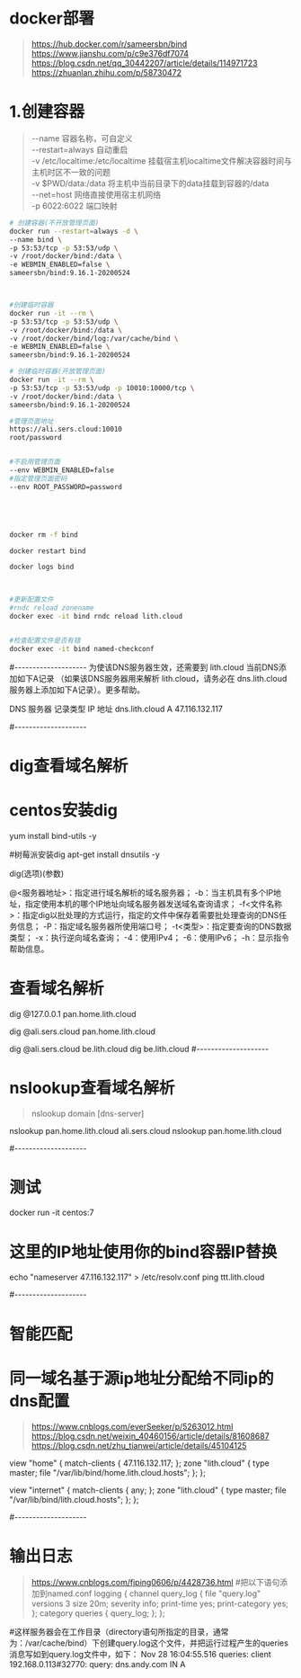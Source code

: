 # docker部署
> https://hub.docker.com/r/sameersbn/bind
> https://www.jianshu.com/p/c9e376df7074
> https://blog.csdn.net/qq_30442207/article/details/114971723
> https://zhuanlan.zhihu.com/p/58730472

# 1.创建容器
> --name 容器名称，可自定义  
> --restart=always 自动重启  
> -v /etc/localtime:/etc/localtime 挂载宿主机localtime文件解决容器时间与主机时区不一致的问题  
> -v $PWD/data:/data 将主机中当前目录下的data挂载到容器的/data  
> --net=host 网络直接使用宿主机网络  
> -p 6022:6022 端口映射  

 

``` bash
# 创建容器(不开放管理页面)
docker run --restart=always -d \
--name bind \
-p 53:53/tcp -p 53:53/udp \
-v /root/docker/bind:/data \
-e WEBMIN_ENABLED=false \
sameersbn/bind:9.16.1-20200524



#创建临时容器
docker run -it --rm \
-p 53:53/tcp -p 53:53/udp \
-v /root/docker/bind:/data \
-v /root/docker/bind/log:/var/cache/bind \
-e WEBMIN_ENABLED=false \
sameersbn/bind:9.16.1-20200524

# 创建临时容器(开放管理页面)
docker run -it --rm \
-p 53:53/tcp -p 53:53/udp -p 10010:10000/tcp \
-v /root/docker/bind:/data \
sameersbn/bind:9.16.1-20200524

#管理页面地址 
https://ali.sers.cloud:10010
root/password


#不启用管理页面
--env WEBMIN_ENABLED=false
#指定管理页面密码
--env ROOT_PASSWORD=password





docker rm -f bind

docker restart bind

docker logs bind


 
#更新配置文件
#rndc reload zonename
docker exec -it bind rndc reload lith.cloud


#检查配置文件是否有错
docker exec -it bind named-checkconf


``` 

#--------------------
为使该DNS服务器生效，还需要到 lith.cloud 当前DNS添加如下A记录 （如果该DNS服务器用来解析 lith.cloud，请务必在 dns.lith.cloud 服务器上添加如下A记录）。更多帮助。

DNS 服务器	记录类型	IP 地址
dns.lith.cloud	A	47.116.132.117



#--------------------
# dig查看域名解析

# centos安装dig
yum install bind-utils -y

#树莓派安装dig
apt-get install dnsutils -y


dig(选项)(参数)

@<服务器地址>：指定进行域名解析的域名服务器；
-b：当主机具有多个IP地址，指定使用本机的哪个IP地址向域名服务器发送域名查询请求； 
-f<文件名称>：指定dig以批处理的方式运行，指定的文件中保存着需要批处理查询的DNS任务信息； 
-P：指定域名服务器所使用端口号； 
-t<类型>：指定要查询的DNS数据类型；
-x：执行逆向域名查询； 
-4：使用IPv4； 
-6：使用IPv6； 
-h：显示指令帮助信息。

# 查看域名解析
dig @127.0.0.1 pan.home.lith.cloud

dig @ali.sers.cloud pan.home.lith.cloud


dig @ali.sers.cloud be.lith.cloud
dig be.lith.cloud
#--------------------
# nslookup查看域名解析
>nslookup domain [dns-server]

nslookup pan.home.lith.cloud ali.sers.cloud
nslookup pan.home.lith.cloud

#--------------------
# 测试

docker run -it centos:7

# 这里的IP地址使用你的bind容器IP替换
echo "nameserver 47.116.132.117" > /etc/resolv.conf
ping ttt.lith.cloud



#--------------------
# 智能匹配
# 同一域名基于源ip地址分配给不同ip的dns配置
> https://www.cnblogs.com/everSeeker/p/5263012.html
> https://blog.csdn.net/weixin_40460156/article/details/81608687
> https://blog.csdn.net/zhu_tianwei/article/details/45104125

view "home" {
    match-clients {
        47.116.132.117;
    };
    zone "lith.cloud" {
	type master;
	file "/var/lib/bind/home.lith.cloud.hosts";
    };
};

view "internet" {
    match-clients {
        any;
    };
    zone "lith.cloud" {
	type master;
	file "/var/lib/bind/lith.cloud.hosts";
    };
};




#--------------------
# 输出日志
> https://www.cnblogs.com/fjping0606/p/4428736.html
#把以下语句添加到named.conf
logging {
      channel query_log {
	      file "query.log" versions 3 size 20m;
	      severity info;
	      print-time yes;
	      print-category  yes;
      };
      category queries {
	      query_log;
      };
};

#这样服务器会在工作目录（directory语句所指定的目录，通常为：/var/cache/bind）下创建query.log这个文件，并把运行过程产生的queries消息写如到query.log文件中，如下：
Nov   28  16:04:55.516  queries: client 192.168.0.113#32770: query: dns.andy.com IN A